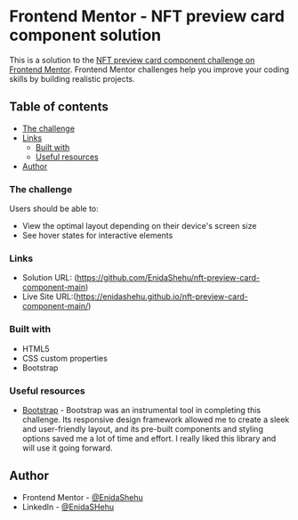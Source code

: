 # Frontend Mentor - NFT preview card component solution

This is a solution to the [NFT preview card component challenge on Frontend Mentor](https://www.frontendmentor.io/challenges/nft-preview-card-component-SbdUL_w0U). Frontend Mentor challenges help you improve your coding skills by building realistic projects.

## Table of contents

- [The challenge](#the-challenge)
- [Links](#links)
  - [Built with](#built-with)
  - [Useful resources](#useful-resources)
- [Author](#author)

### The challenge

Users should be able to:

- View the optimal layout depending on their device's screen size
- See hover states for interactive elements

### Links

- Solution URL: (https://github.com/EnidaShehu/nft-preview-card-component-main)
- Live Site URL:(https://enidashehu.github.io/nft-preview-card-component-main/)

### Built with

- HTML5
- CSS custom properties
- Bootstrap

### Useful resources

- [Bootstrap](https://getbootstrap.com/) - Bootstrap was an instrumental tool in completing this challenge. Its responsive design framework allowed me to create a sleek and user-friendly layout, and its pre-built components and styling options saved me a lot of time and effort. I really liked this library and will use it going forward.

## Author

- Frontend Mentor - [@EnidaShehu](https://www.frontendmentor.io/profile/EnidaShehu)
- LinkedIn - [@EnidaSHehu](https://www.linkedin.com/in/enida-shehu-04504612b/)
